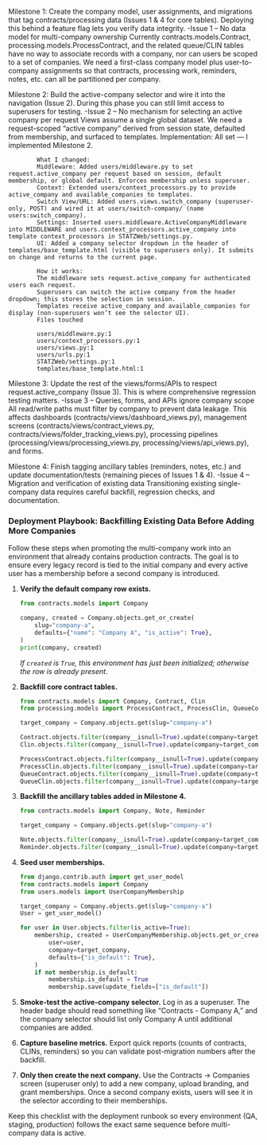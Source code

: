 Milestone 1: Create the company model, user assignments, and migrations that tag contracts/processing data (Issues 1 & 4 for core tables). Deploying this behind a feature flag lets you verify data integrity.
-Issue 1 – No data model for multi-company ownership
Currently contracts.models.Contract, processing.models.ProcessContract, and the related queue/CLIN tables have no way to associate records with a company, nor can users be scoped to a set of companies. We need a first-class company model plus user-to-company assignments so that contracts, processing work, reminders, notes, etc. can all be partitioned per company.


Milestone 2: Build the active-company selector and wire it into the navigation (Issue 2). During this phase you can still limit access to superusers for testing.
-Issue 2 – No mechanism for selecting an active company per request
Views assume a single global dataset. We need a request-scoped “active company” derived from session state, defaulted from membership, and surfaced to templates.
    Implementation:
        All set — I implemented Milestone 2.

            What I changed:
            Middleware: Added users/middleware.py to set request.active_company per request based on session, default membership, or global default. Enforces membership unless superuser.
            Context: Extended users/context_processors.py to provide active_company and available_companies to templates.
            Switch View/URL: Added users.views.switch_company (superuser-only, POST) and wired it at users/switch-company/ (name users:switch_company).
            Settings: Inserted users.middleware.ActiveCompanyMiddleware into MIDDLEWARE and users.context_processors.active_company into template context_processors in STATZWeb/settings.py.
            UI: Added a company selector dropdown in the header of templates/base_template.html (visible to superusers only). It submits on change and returns to the current page.

            How it works:
            The middleware sets request.active_company for authenticated users each request.
            Superusers can switch the active company from the header dropdown; this stores the selection in session.
            Templates receive active_company and available_companies for display (non-superusers won’t see the selector UI).
            Files touched

            users/middleware.py:1
            users/context_processors.py:1
            users/views.py:1
            users/urls.py:1
            STATZWeb/settings.py:1
            templates/base_template.html:1




Milestone 3: Update the rest of the views/forms/APIs to respect request.active_company (Issue 3). This is where comprehensive regression testing matters.
-Issue 3 – Queries, forms, and APIs ignore company scope
All read/write paths must filter by company to prevent data leakage. This affects dashboards (contracts/views/dashboard_views.py), management screens (contracts/views/contract_views.py, contracts/views/folder_tracking_views.py), processing pipelines (processing/views/processing_views.py, processing/views/api_views.py), and forms.


Milestone 4: Finish tagging ancillary tables (reminders, notes, etc.) and update documentation/tests (remaining pieces of Issues 1 & 4).
-Issue 4 – Migration and verification of existing data
Transitioning existing single-company data requires careful backfill, regression checks, and documentation.

### Deployment Playbook: Backfilling Existing Data Before Adding More Companies

Follow these steps when promoting the multi-company work into an environment that already contains production contracts. The goal is to ensure every legacy record is tied to the initial company and every active user has a membership before a second company is introduced.

1. **Verify the default company row exists.**
   ```python
   from contracts.models import Company

   company, created = Company.objects.get_or_create(
       slug="company-a",
       defaults={"name": "Company A", "is_active": True},
   )
   print(company, created)
   ```
   *If `created` is `True`, this environment has just been initialized; otherwise the row is already present.*

2. **Backfill core contract tables.**
   ```python
   from contracts.models import Company, Contract, Clin
   from processing.models import ProcessContract, ProcessClin, QueueContract, QueueClin

   target_company = Company.objects.get(slug="company-a")

   Contract.objects.filter(company__isnull=True).update(company=target_company)
   Clin.objects.filter(company__isnull=True).update(company=target_company)

   ProcessContract.objects.filter(company__isnull=True).update(company=target_company)
   ProcessClin.objects.filter(company__isnull=True).update(company=target_company)
   QueueContract.objects.filter(company__isnull=True).update(company=target_company)
   QueueClin.objects.filter(company__isnull=True).update(company=target_company)
   ```

3. **Backfill the ancillary tables added in Milestone 4.**
   ```python
   from contracts.models import Company, Note, Reminder

   target_company = Company.objects.get(slug="company-a")

   Note.objects.filter(company__isnull=True).update(company=target_company)
   Reminder.objects.filter(company__isnull=True).update(company=target_company)
   ```

4. **Seed user memberships.**
   ```python
   from django.contrib.auth import get_user_model
   from contracts.models import Company
   from users.models import UserCompanyMembership

   target_company = Company.objects.get(slug="company-a")
   User = get_user_model()

   for user in User.objects.filter(is_active=True):
       membership, created = UserCompanyMembership.objects.get_or_create(
           user=user,
           company=target_company,
           defaults={"is_default": True},
       )
       if not membership.is_default:
           membership.is_default = True
           membership.save(update_fields=["is_default"])
   ```

5. **Smoke-test the active-company selector.**
   Log in as a superuser. The header badge should read something like “Contracts - Company A,” and the company selector should list only Company A until additional companies are added.

6. **Capture baseline metrics.**
   Export quick reports (counts of contracts, CLINs, reminders) so you can validate post-migration numbers after the backfill.

7. **Only then create the next company.**
   Use the Contracts → Companies screen (superuser only) to add a new company, upload branding, and grant memberships. Once a second company exists, users will see it in the selector according to their memberships.

Keep this checklist with the deployment runbook so every environment (QA, staging, production) follows the exact same sequence before multi-company data is active.
